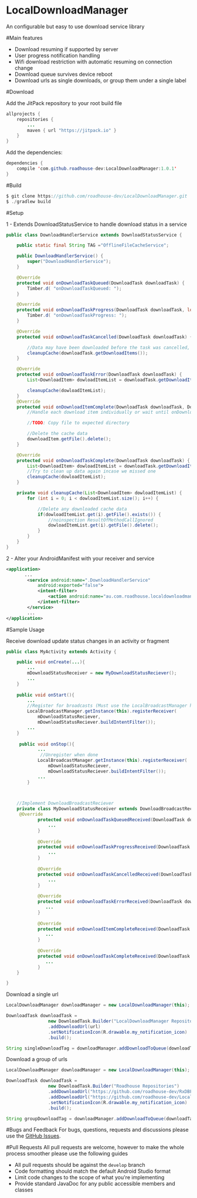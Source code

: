 # LocalDownloadManager

An configurable but easy to use download service library

#Main features
* Download resuming if supported by server
* User progress notification handling
* Wifi download restriction with automatic resuming on connection change
* Download queue survives device reboot
* Download urls as single downloads, or group them under a single label

#Download

Add the JitPack repository to your root build file

```java 
allprojects {
    repositories {
        ...
        maven { url "https://jitpack.io" }
    }
}
```

Add the dependencies:

```java 
dependencies {
    compile 'com.github.roadhouse-dev:LocalDownloadManager:1.0.1'
}
```

#Build
```java
$ git clone https://github.com/roadhouse-dev/LocalDownloadManager.git
$ ./gradlew build
```

#Setup

1 - Extends DownloadStatusService to handle download status in a service

```java
public class DownloadHandlerService extends DownloadStatusService {

    public static final String TAG ="OfflineFileCacheService";

    public DownloadHandlerService() {
        super("DownloadHandlerService");
    }

    @Override
    protected void onDownloadTaskQueued(DownloadTask downloadTask) {
        Timber.d( "onDownloadTaskQueued: ");
    }

    @Override
    protected void onDownloadTaskProgress(DownloadTask downloadTask, long bytesDownloaded, long totalBytes) {
        Timber.d( "onDownloadTaskProgress: ");
    }

    @Override
    protected void onDownloadTaskCancelled(DownloadTask downloadTask) {

        //Data may have been downloaded before the task was cancelled, so lets clean it up
        cleanupCache(downloadTask.getDownloadItems());
    }

    @Override
    protected void onDownloadTaskError(DownloadTask downloadTask) {
        List<DownloadItem> dowloadItemList = downloadTask.getDownloadItems();

        cleanupCache(dowloadItemList);
    }
    @Override
    protected void onDownloadItemComplete(DownloadTask downloadTask, DownloadItem downloadItem) {
        //Handle each download item individually or wait until onDownloadTaskComplete triggers to handle all at once

        //TODO: Copy file to expected directory

        //Delete the cache data
        downloadItem.getFile().delete();
    }

    @Override
    protected void onDownloadTaskComplete(DownloadTask downloadTask) {
        List<DownloadItem> dowloadItemList = downloadTask.getDownloadItems();
        //Try to clean up data again incase we missed one
        cleanupCache(dowloadItemList);
    }

    private void cleanupCache(List<DownloadItem> dowloadItemList) {
        for (int i = 0; i < dowloadItemList.size(); i++) {

            //Delete any downloaded cache data
            if(dowloadItemList.get(i).getFile().exists()) {
                //noinspection ResultOfMethodCallIgnored
                dowloadItemList.get(i).getFile().delete();
            }
        }
    }
}
```


2 - Alter your AndroidManifest with your receiver and service

```xml
<application>
       ...
        <service android:name=".DownloadHandlerService"
            android:exported="false">
            <intent-filter>
                <action android:name="au.com.roadhouse.localdownloadmanager.toolkit.DownloadStatusService.ACTION_DOWNLOAD_STATUS_UPDATE"/>
            </intent-filter>
        </service>
        ...
</application>
```


#Sample Usage

Receive download update status changes in an activity or fragment

```java
public class MyActivity extends Activity {

    public void onCreate(...){
        ...
        mDownloadStatusReceiver = new MyDownloadStatusReciever();
        ...
    }
    
    public void onStart(){
        ...
        //Register for broadcasts (Must use the LocalBroadcastManager here)
        LocalBroadcastManager.getInstance(this).registerReceiver(
            mDownloadStatusReciever, 
            mDownloadStatusReciever.buildIntentFilter());
        ...
    }
    
     public void onStop(){
            ...
             //Unregister when done
            LocalBroadcastManager.getInstance(this).registerReceiver(
                mDownloadStatusReciever, 
                mDownloadStatusReciever.buildIntentFilter());
            ...
        }
    


    //Implement DownloadBroadcastReciever
    private class MyDownloadStatusReceiver extends DownloadBroadcastReceiver{
     @Override
            protected void onDownloadTaskQueuedReceived(DownloadTask downloadTask) {
                ...
            }
    
            @Override
            protected void onDownloadTaskProgressReceived(DownloadTask downloadTask, long bytesDownloaded, long totalBytes) {
                ...
            }
    
            @Override
            protected void onDownloadTaskCancelledReceived(DownloadTask downloadTask) {
                ...
            }
    
            @Override
            protected void onDownloadTaskErrorReceived(DownloadTask downloadTask) {
               ...
            }
    
            @Override
            protected void onDownloadItemCompleteReceived(DownloadTask downloadTask, DownloadItem downloadItem) {
               ...
            }
    
            @Override
            protected void onDownloadTaskCompleteReceived(DownloadTask downloadTask) {
               ...
            }
    }

}

```


Download a single url

```java
LocalDownloadManager downloadManager = new LocalDownloadManager(this);

DownloadTask downloadTask =
                new DownloadTask.Builder("LocalDownloadManager Repository")
                .addDownloadUrl(url)
                .setNotificationIcon(R.drawable.my_notification_icon)
                .build();

String singleDownloadTag = downloadManager.addDownloadToQueue(downloadTask);

```

Download a group of urls

```java
LocalDownloadManager downloadManager = new LocalDownloadManager(this);

DownloadTask downloadTask =
                new DownloadTask.Builder("Roadhouse Repositories")
                .addDownloadUrl("https://github.com/roadhouse-dev/RxDBFlow/archive/master.zip")
                .addDownloadUrl("https://github.com/roadhouse-dev/LocalDownloadManager/archive/master.zip")
                .setNotificationIcon(R.drawable.my_notification_icon)
                .build();

String groupDownloadTag = downloadManager.addDownloadToQueue(downloadTask);
```

#Bugs and Feedback
For bugs, questions, requests and discussions please use the [GitHub Issues](https://github.com/roadhouse-dev/LocalDownloadManager/issues).

#Pull Requests
All pull requests are welcome, however to make the whole process smoother please use the following guides

* All pull requests should be against the ```develop``` branch
* Code formatting should match the default Android Studio format
* Limit code changes to the scope of what you're implementing
* Provide standard JavaDoc for any public accessible members and classes